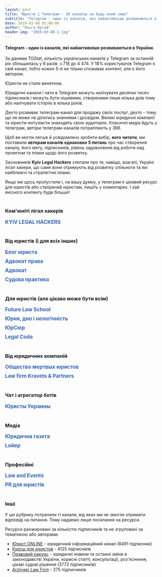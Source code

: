 ```yaml
---
layout: post
title: "Юристи і Телеграм - 20 каналів на будь-який смак"
subtitle: "Telegram - один із каналів, які найактивніше розвиваються в України."
date: 2019-03-08 05:00:00
author: "Ольга Бугай"
header-img: "2019-03-08-1.jpg"
---
```


<h4>Telegram - один із каналів, які найактивніше розвиваються в України.</h4>
<p>За даними TGStat, кількість українських каналів у Telegram за останній рік збільшилась у 6 разів: з 718 до 4 474. У 18% користувачів Telegram є свій канал, тобто кожен 5-й не тільки споживає контент, але є його автором.</p>
<p>Юристи не стали винятком.</p>
<p>Юридичні канали і чати в Telegram можуть налічувати десятки тисяч підписників і можуть бути нішевими, створеними лише кілька днів тому або налічувати історію в кілька років.</p>
<p>Дехто розвиває телеграм-канал для продажу своїх послуг, дехто - тому що не може не ділитись знаннями і досвідом. Великі юридичні компанії та юристи-ентузіасти знаходять свою аудиторію. Класичні медіа йдуть у телеграм, автори телеграм-каналів потрапляють у ЗМІ.</p>
<p>Щоб ви могли легше й усвідомлено зробити вибір, <strong>кого читати</strong>, ми поставили <strong>авторам каналів однакових 5 питань</strong> про час створення каналу, його мету, підписників, рівень задоволення від роботи над проектом та плани щодо його розвитку.</p>
<p>Засновників <strong>Kyiv Legal Hackers</strong> спитали про те, навіщо, взагалі, Україні лігал хакери, що саме вони отримують від розвитку спільноти та які найближчі та стратегічні плани.</p>
<p>Якщо ми щось пропустили і, на вашу думку, у телеграм є цікавий ресурс для юристів або створений юристам, пишіть у коментарях. І хай якісного контенту буде більше!</p>
<h3 style="padding-top:20px">Ком'юніті лігал хакерів</h3>

<div style="margin-bottom: 10px">
<label class="custom-headline" for="c1">KYIV LEGAL HACKERS</label>
<input class="show-check" id="c1" type="checkbox" label="KYIV LEGAL HACKERS"/>
<div class="details" style="margin-bottom: 40px">
<div class="telegram-link">
<div class="telegram-img">
<a target="_blank"  href="https://t.me/kyivlegalhackers">
  <img src="{{ site.baseurl }}/img/posts_img/telegram/KLH.jpg" />
</a>
</div>
<div class="telegram-description">
<h4><a target="_blank" href="https://t.me/kyivlegalhackers">KYIV LEGAL HACKERS</a></h4>
<div class="telegram-link-gray"><a target="_blank" href="https://t.me/kyivlegalhackers">https://t.me/kyivlegalhackers</a></div>
<div class="telegram-subscribers">526 учасників</div>
</div>
</div>

<p>«Kyiv Legal Hackers - це частина міжнародної спільноти Legal Hackers в 130 містах світу. Тут ми обмінюємося досвідом та будуємо інноваційні рішення у сфері права», - так пишуть про себе лігал-хакери.</p>
<p>Нещодавно Kyiv Legal Hackers формалізували своє становище в державі і офіційно стали громадською організацією.</p>
<p>Щоб краще зрозуміти цінності, на які спираються українські лігал хакери, навіщо працюють над розвитком юридичних інновацій і що планують робити в майбутньому, 4 засновникам поставили однакові 3 питання.</p>
<p>Відповідали <strong>Денис Іванов</strong>, <strong>Валентин Півоваров</strong> та <strong>Діма Форемний</strong>.</p>
<p>У кожного, до речі, є свій цікавий досвід у розвитку юридичних інновацій.</p>

<h3 class="text-center"><img src="{{ site.baseurl }}/img/posts_img/telegram/Denis Ivanov.jpg" style="max-width: 180px; border-radius: 50%;" /><div>Денис Іванов</div></h3> 

<p><strong>Навіщо Україні лігал хакери?</strong></p>
<p>Коректніше було б спитати «Навіщо лігал хакерам Україна?» Адже з першого заходу, який відбувся 20 квітня 2017 року в Одесі, за неповних 2 роки, український чаптер став одним із хедлайнерів міжнародного руху. Рахуйте самі:</p>
<ul>
<li>Перший і, поки що єдиний, європейський саміт із учасниками з понад 10 країн світу було організовано та проведено саме в Україні.</li>
<li>Перший у Східній Європі Лігал Тек Хакатон було проведено саме в Україні. Українські амбасадори надихнули та допомогли відкрити і відновити чаптери спільноти у Білорусі, Молдові, Росії, Казахстані, і (найсвіжіша новина), у найінформатизованішій країні Європи, батькивщині «стартап-єдинорогів» - в Естоніі. І це тільки на початок 2019 року. </li>
<li>Саме українських лігал хакерів запрошують для проведення спільних «Демо днів» до Польщі, Іспанії, Киргизстану та Ізраїлю.</li>
<li>Навіть на відстані десятків тисяч кілометрів українські амбасадори консультують та допомагають з проведенням локальних та міжнародних івентів в країнах Азії.</li> 
</ul>
<p>Особисто моя думка, що в України є все для того, щоб бути центром юридичних інновацій. Це звучить дещо абсурдно, враховуючи сучасні проблеми в судовій системі, правоохоронній діяльності та секторах державного і місцевого самоврядування. Але саме знаходження поза зоною комфорту продукує появу проривних ідей та виникнення прошарку талановитих дисрапторів.</p>
<p><strong>Що саме ти отримуєш від розвитку ком'юніті?</strong></p>
<p>Я - архітектор ком’юніті. А що отримує архітектор? Він створює та залишає по собі надбання, яке слугує людству і є основою для подальшого розвитку. У випадку з Лігал Хакерз цим надбанням є екосистема, яка максимально прискорює зріст кожного її суб'єкта - від ідеї до працюючого лігал тек сервісу. І побудувати таку систему із замкненим циклом, твердою основою, міцним партнерством, максимальними міжнародними можливостями і потужною підтримкою з боку національної спільноти та міжнародних колег - це і є першою сходинкою для якісного прориву.</p>
<p><strong>Який бажаний найкращий довгостроковий стратегічний результат і результат, який бажаний протягом цього року?</strong></p>
<p>Минулі півтора роки ми присвятили тому, щоб сформувати ком'юніті та голосно заявити про нього, залучити найкращих та найталановитіших представників сучасної української інноваційної юриспруденції. І нам це вдалось настільки, що третій рік поспіль українці - серед лідерів світових юридичних конкурсів та змагань. А на цьогорічному «Innovation Justice Forum» в Peace Palace в Гаазі кількість представників України перевищила 15 осіб (учасники, спікери, ментори, організатори, команди, партнери, глядачі). Ще три роки тому там було не більше 2 людей від країни. Починаючи з січня 2019 року наша метрика - не кількість учасників, а якість іх знань, досвідченості, їх продуктів та сервісів. Друге завдання на цей рік - це максимальна колаборація з іншими чаптерами. Не раз на рік у межах одноденного саміту. А систематичні івенти, спільні проекти, інтернаціональні команди. Для того, щоб проникнення та обмін досвідом і знаннями був максимально глобалізованим. Ми почали це робити з грудня 2018 року, коли вперше в історії провели одночасно в 4 країнах світу Хакатон з доступу до правосуддя. Більше 60+ команд одночасно створювали сервіси для того, щоб полегшити звичайним людям можливості отримання правової допомоги та захисту своїх прав. Саме в напрямку збільшення охоплення в практичних проектах та заходах я вбачаю наступні успіхи спільноти. Адже на теперішній час - це 10 000+ найіноваційніших юристів у майже 130 країнах світу. Такий потужний юридичний ресурс не може простоювати без користі для людства. Це було б злочином.</p>

<h3 class="text-center"><img src="{{ site.baseurl }}/img/posts_img/telegram/Valentyn Pivovarov.jpg" style="max-width: 180px; border-radius: 50%;" /><div>Валентин Півоваров</div></h3> 

<p><strong>Навіщо Україні лігал хакери?</strong></p>
<p>Україна є країною з великим потенціалом в IT-індустрії, з дуже розумними і талановитими людьми. У нас багато добрих юристів і непогана теоретична юридична освіта. Разом з тим, у нас багато проблем із правосуддям, із доступом до правосуддя. Багато людей не можуть дозволити собі юридичні послуги, а добрі юридичні послугу коштують дуже дорого. </p>
<p>Україна - частина світу, і Kyiv Legal Hackers потрібні, щоб представляти Україну на міжнародній арені в сфері юридичних інновацій. </p>
<p>По-друге, спільнота - це доступ до міжнародного ком'юніті, до спілкування з однодумцями.</p>
<p>По-третє, розширення власного світогляду. Ти розумієш, що є частиною чогось більшого і можеш мислити не лише в рамках своєї країни. </p>
<p>По-четверте, розвиток і позиціонування України як успішної країни. Україна може бути центром розвитку юридичних інновацій, як мінімум, у Європі. Про нас уже говорять багато де і, в цілому, рівняються на Україну. </p>
<p>Думаю, цей маховик буде тільки розкручуватись. По-п'яте, створення проектів і популяризація надання юридичних послуг онлайн та альтернативного шляху розвитку юридичної професії.</p>
<p><strong>Що саме ти отримуєш від розвитку ком'юніті?</strong></p>
<p>Я особисто отримую надзвичайне натхнення, коли бачу, що в учасників починає щось виходити. Плюс нові знайомства, безумовно. Коли я почав займатись цим ще 4 роки тому, не було нічого. Зараз це виросло в цілий рух в Україні. Взагалі, це мене драйвить. Мова не про якісь конкретні вигоди, які є на поверхні. Усе глибше: коли однодумці створюють проекти... коли в учасників хакатонів горять очі, коли вони їдуть в Гаагу, коли у них змінюється світогляд. Я розумію, що це найкраща винагорода для мене, як для співорганізатора KLH.</p>
<p><strong>Який бажаний найкращий довгостроковий стратегічний результат і результат, який бажаний протягом цього року?</strong></p>
<p>Особисто я хотів би якісно відновитись після моєї участі в проекті PatentBot, тому що це було дуже важко для мене. І почати щось нове. Що саме це буде, поки не можу сказати. Але точно проект буде не для впровадження в Україні або Європі. Або це буде для ринку США, або для ринку Asia-Pacific Region (Гонконг, Сінгапур тощо). У довгостроковій перспективі я би хотів, щоб мій новий проект використовувався багатьма людьми і був ще більшого розмаху, ніж PatentBot, або інші проекти, які я створював до сьогодні. </p>
<p>Щодо KLH, то у нас на цей рік великі плани. Ми хочемо врости вдвічі, а і то і втричі у кількості учасників. Запустити студентські організації KLH на юридичних факультетах вищих навчальних закладів в різних містах. План по івентах розписаний на цілий рік, будемо їх додатково анонсувати. У планах на довгострокову перспективу - зробити Україну центром юридичних інновацій. Незалежно від того, де українці впроваджують свої проекти - в Європі, Америці чи Гонконзі - усі ми підтримуємо один одного і допомагаємо один одному. Можливо, KLH зможе стати акселератором, який допомагатиме зростати legal tech проектам, інвестуватиме у них. Думаю, у 10-річній перспективі це більш, ніж реально.</p>

<h3 class="text-center"><img src="{{ site.baseurl }}/img/posts_img/telegram/Dima Foremny.jpg" style="max-width: 180px; border-radius: 50%;" /><div>Діма Форемний</div></h3> 

<p><strong>Навіщо Україні лігал хакери?</strong></p>
<p>Kyiv Legal Hackers (KLH) важливі для України тому, що разом українські лігал хакери - це сила, про яку вже знають, без перебільшення, у десятках країн світу. Про нас знають, нами цікавляться, на нас у багатьох випадках рівняються. Крім того, кожен із спільноти KLH може поїхати в 150 міст світу, де вже є відділення Legal Hackers, і там кожного радо приймуть. Це прекрасний шлях для виходу на інші ринки. А поодинці ми просто юристи-диваки, одиночки.</p>
<p><strong>Що саме ти отримуєш від розвитку ком'юніті?</strong></p>
<p>Від розвитку спільноти я отримую відчуття самореалізації, можливість креативити, придумувати та експериментувати із різними проектами. Також я розвиваю свої знання та мережу знайомств. Якоюсь мірою я реалізую свій підприємницький хист. Усе це роблю разом із командою друзів. Як-то кажуть відпочинок - це зміна діяльності. У моєму випадку це ще і допомагає мені в основній роботі в бізнес акселераторі від HiiL. Проект неприбутковий, ми навіть нещодавно відкрили неприбуткову громадську організацію. Це значить, що ми сфокусовані на позитивному впливі на суспільство і на членів спільноти. Думаю, саме це робить KLH популярним. Ми робимо все від душі, згідно із своїми моральними принципами, надихаючись найкращими міжнародними прикладами.</p>
<p><strong>Який бажаний найкращий довгостроковий стратегічний результат і результат, який бажаний протягом цього року?</strong></p>
<p>Довгостроковий результат від діяльності KLH, на мою думку, це - позиціонування України як країни-лідера в юридичних інноваціях. Ці інновації мають допомагати людям, компаніям та державі. Мають створювати додану вартість в Україні і за її межами. Також ми розвиваємо KLH як об’єднуючу платформу, think tank для обміну думками щодо юридичних інновацій серед різних гравців юридичного ринку, державного сектору та всіх інших секторів і професій, і є містком в міжнародний «human cloud» у цій сфері.</p>
<p>До кінця року стратегічний результат, якого ми прагнемо досягти, сформування пулу надійних партнерів серед з юридичного та ІТ ринку України, які допоможуть нам розвивати спільноту та реалізовувати нові проекти. Також KLH має амбіцію бути фронтменами у великій міжнародній ініціативі, яка відбудеться в декількох містах України в кінці року. Підготовка йде вже повним ходом.</p>
</div>
</div>
<h3 style="padding-top:20px">Від юристів (і для всіх інших)</h3>

<div style="margin-bottom: 10px">
<label class="custom-headline" for="c2">Блог юриста</label>
<input class="show-check" id="c2" type="checkbox" label="Блог юриста"/>
<div class="details" style="margin-bottom: 40px">
<div class="telegram-link">
<div class="telegram-img">
<a target="_blank"  href="https://t.me/jur_blog">
  <img src="{{ site.baseurl }}/img/posts_img/telegram/Блог юриста_лого.jpg" />
</a>
</div>
<div class="telegram-description">
<h4><a target="_blank" href="https://t.me/jur_blog">Блог юриста</a></h4>
<div class="telegram-link-gray"><a target="_blank" href="https://t.me/jur_blog">https://t.me/jur_blog</a></div>
<div class="telegram-subscribers">40436 підписників</div>
</div>
</div>

<h3 class="text-center"><img src="{{ site.baseurl }}/img/posts_img/telegram/Volodymyr Golub.jpg" style="max-width: 180px; border-radius: 50%;" /><div>Володимир Голуб</div></h3> 

<p>Блог юриста створений 14 жовтня 2017 року.</p>
<p><strong>Навіщо потрібен Блог юриста?</strong></p>
<p>Розглядаю канал винятково як хобі. Крім каналу, є ще боти https://t.me/jur_blog/1321</p>
<p><strong>Для кого «Блог юриста»?</strong></p>
<p>Для всіх, кому цікаво знати про свої права і стежити за змінами в законодавстві.</p>
<p><strong>Ви задоволені розвитком каналу? Які критерії його успішності ви використовуєте, крім кількості підписників?</strong></p>
<p>Цілком задоволений. Я не витрачаю особисті кошти на рекламу каналу - він рекламується за рахунок продажу реклами на ньому. Кількість передплатників не головне - радує залученість аудиторії і коли ЗМІ посилаються на тебе як на перевірене джерело інформації.</p>
<p><strong>Як ви плануєте розвивати канал?</strong></p>
<p>Поки що мене влаштовує темп розвитку каналу, більший упор робимо на ботів.</p>
</div>
</div>

<div style="margin-bottom: 10px">
<label class="custom-headline" for="c3">Адвокат права</label>
<input class="show-check" id="c3" type="checkbox" label="Адвокат права"/>
<div class="details" style="margin-bottom: 40px">
<div class="telegram-link">
<div class="telegram-img">
<a target="_blank"  href="https://t.me/advocatprava">
  <img src="{{ site.baseurl }}/img/posts_img/telegram/Блог юриста_лого.jpg" />
</a>
</div>
<div class="telegram-description">
<h4><a target="_blank" href="https://t.me/advocatprava">Адвокат права</a></h4>
<div class="telegram-link-gray"><a target="_blank" href="https://t.me/advocatprava">https://t.me/advocatprava</a></div>
<div class="telegram-subscribers">18470 підписників</div>
</div>
</div>

<h3 class="text-center"><img src="{{ site.baseurl }}/img/posts_img/telegram/Denys Golovin.jpg" style="max-width: 180px; border-radius: 50%;" /><div>Денис Головін</div></h3> 

<p>«Адвокат права» створений 29 листопада 2018 года.</p>
<p><strong>Навіщо потрібен «Адвокат права»?</strong></p>
<p>Українські телеграм-канали серйозно відстають від російських каналів. І за кількістю підписників, і за кількістю матеріалу. Я побачив, що ця ніша майже порожня.</p>
<p>Навіть зараз є лише 3 телеграм-канали українських юристів, які варті уваги. Один із них - мій. Усі інші, на жаль, беззмістовні.</p>
<p>Я хотів мати канал, щоб донести свою думку, своє ставлення до якихось подій і фактів. Зараз на каналі не всі матеріали авторські. Коли я бачу якусь проблему або читачі звертаються з питаннями, і при цьому сам не можу підготувати матеріал, а колеги вже розібрались і зробили, то я можу його перепостити.</p>
<p>Тому, у принципі, це ще й безоплатна правова допомога.</p>
<p><strong>Для кого «Адвокат права»?</strong></p>
<p>Зараз я переважно готую матеріали із тих питань, які ставлять читачі. Фактично це - юридична консультація. У нас бідна країна, і на якісну юридичну допомогу не у всіх є кошти.</p>
<p>Канал створювався не з метою залучення клієнтів. Платоспроможний клієнт і так має можливість звернутись до юриста за кваліфікованою юридичною допомогою з правовими висновками і отримати повний супровід свого питання.</p>
<p>Навіть якщо через канал до мене звертаються з якимось питанням, я не беру гроші за консультацію. Мої послуги коштують задорого для людей, які шукають безоплатної допомоги в інтернеті.</p>
<p>Я створив канал для підвищення правової свідомості, правової культури та правових знань. У мене, наприклад, є рубрика, «5 хвилин з адвокатом».</p>
<p><strong>Ви задоволені розвитком каналу? Які критерії його успішності ви використовуєте, крім кількості підписників?</strong></p>
<p>Не дуже. Витрачаю багато часу, сил і коштів на канал. Я купував і продовжую купувати багато реклами в інших телеграм-каналах. Юридична тема - дуже специфічна. Якщо порівняти залучення одного читача на канал новин і залучення одного читача на юридичний канал, то співвідношення буде приблизно 6:1.</p>
<p>Якби я розвивав інший проект, для більш широкої аудиторії, то у мене мабуть було би близько 70 тис підписників. Знаю, що у великих українських телеграм-каналів до 60% читачів накручені. У мне немає мети накручувати читачів.</p>
<p>Я орієнтуюсь не тільки на кількість читачів, але й на їх залучення і кількість охоплення одного посту. У телеграм дуже вузькоспеціалізована публіка. Чим вужча тема каналу, тим менша аудиторія. А юриспруденція не проста для розуміння.</p>
<p>Фактично цей канал - моє хобі.</p>
<p>Один із головних критерії - охоплення посту за 3 дні.</p>
<p>Хочу підкреслити, що розвивати юридичний канал - це дорого.</p>
<p><strong>Як ви плануєте розвивати канал?</strong></p>
<p>Там, де можна було рекламувати мій канал, я уже це уже зробив і не по одному разу. Буду думати над онлайн і навіть офлайн просуванням. Раніше офлайн-сервіси і продукти йшли в інтернет. Тепер, можливо, інтернет-ресурсам варто подивитись в бік офлайну.</p>
<p>Покращуватиму і далі контент. Але щоб люди могли оцінити добрий контент чи ні, треба, щоб вони знали про цей канал у принципі. Але якість матеріалів у першу чергу.</p>
<p>Нарощувати рекламний бюджет, напевно, не буду. 1 підписник в юридичному телеграм-каналі коштує в 5-6 разів дорожче, ніж підписник в каналі новин або анекдотів.</p>
<p>Повторюсь, забудьте думати про пошук клієнтів у телеграм. Ви не повернете навіть 10% того, що вклали, не кажучи про ймовірний заробіток.</p>

</div>
</div>


<div style="margin-bottom: 10px">
<label class="custom-headline" for="c4">Адвокат</label>
<input class="show-check" id="c4" type="checkbox" label="Адвокат"/>
<div class="details" style="margin-bottom: 40px">
<div class="telegram-link">
<div class="telegram-img">
<a target="_blank"  href="https://t.me/advocat_ua">
  <img src="{{ site.baseurl }}/img/posts_img/telegram/Адвокат права_лого.jpg" />
</a>
</div>
<div class="telegram-description">
<h4><a target="_blank" href="https://t.me/advocat_ua">Адвокат</a></h4>
<div class="telegram-link-gray"><a target="_blank" href="https://t.me/advocat_ua">https://t.me/advocat_ua</a></div>
<div class="telegram-subscribers">9105 підписників</div>
</div>
</div>

<h3 class="text-center"><img src="{{ site.baseurl }}/img/posts_img/telegram/Olexandr Garbar.jpg" style="max-width: 180px; border-radius: 50%;" /><div>Олександр Гарбар</div></h3> 

<p>«Адвокат» був створений у жовтні 2017 року.</p>
<p><strong>Навіщо потрібен «Адвокат»?</strong></p>
<p>Канал для мене чисто, як хобі. Люблю робити щось корисне, тому намагаюсь давати контент, за допомогою якого мої читачі будуть більш юридично обізнаними і, як наслідок, їх права не будуть порушуватись, а у кризових ситуаціях читачі знайдуть рішення проблеми. Власне, в цьому і полягає мета мого каналу.</p>
<p><strong>Для кого «Адвокат»?</strong></p>
<p>Канал абсолютно для кожного, хто цікавиться своїми правами. Читачами є в основному представники бізнесу, але також серед читачів є юристи, держслужбовці і навіть певна частина студентів.</p>
<p><strong>Ви задоволені розвитком проекту? Які критерії його успішності ви використовуєте, крім кількості підписників?</strong></p>
<p>Цілком. Відверто кажучи, у мене єдиний критерій успішності - кількість переглядів окремої публікації.</p>
<p><strong>Як ви плануєте розвивати «Адвокат»?</strong></p>
<p>Поки що думаю над стратегією, розумію, що потрібно і можна розвивати цю тему, але через велику завантаженість у зв'язку з юридичною практикою часу на канал небагато, а іноді просто хочеться знайти годин 3 на відпочинок)</p>

</div>
</div>

<div style="margin-bottom: 10px">
<label class="custom-headline" for="c5">Судова практика</label>
<input class="show-check" id="c5" type="checkbox" label="Судова практика"/>
<div class="details" style="margin-bottom: 40px">
<div class="telegram-link">
<div class="telegram-img">
<a target="_blank"  href="https://t.me/judicial_practice">
  <img src="{{ site.baseurl }}/img/posts_img/telegram/Судова практика.jpg" />
</a>
</div>
<div class="telegram-description">
<h4><a target="_blank" href="https://t.me/judicial_practice">Судова практика</a></h4>
<div class="telegram-link-gray"><a target="_blank" href="https://t.me/judicial_practice">https://t.me/judicial_practice</a></div>
<div class="telegram-subscribers">1608 підписників</div>
</div>
</div>

<h3 class="text-center"><img src="{{ site.baseurl }}/img/posts_img/telegram/Андрій_Судова практика.jpg" style="max-width: 180px; border-radius: 50%;" /><div>Андрій Матвійчук</div></h3> 

<p>Канал був створений на початку 2018 року</p>
<p><strong>Навіщо потрібна «Судова практика»?</strong></p>
<p>Канал  є першим етапом створення великої освітньої платформи, яка буде включати інтернет-сайт, сторінку в мережі фейсбук і безпосередньо сам телеграм-канал. Платформа буде спрямована, у першу чергу, на освіту студентів юридичних факультетів вузів, молодих спеціалістів, а також тих юристів, які прагнуть завжди підвищувати свій професійний рівень.</p>
<p><strong>Для кого «Судова практика»?</strong></p>
<p>Цей канал для адвокатів, суддів, нотаріусів, прокурорів, помічників суддів, юрисконсультів, студентів юридичних факультетів, а також для людей, які не працюють юристами, однак цікавляться судовою практикою.</p>
<p><strong>Ви задоволені розвитком проекту? Які критерії його успішності ви використовуєте, крім кількості підписників?</strong></p>
<p>Розвитком каналу загалом задоволений, оскільки близько половини його підписників прийшли органічно, тобто не з реклами, а з рекомендацій друзів чи колег.</p>
<p><strong>Як ви плануєте розвивати «Судову практику»?</strong></p>
<p>Розвивати канал планую подальшою публікацією на ньому цікавої та актуальної інформації для своєї аудиторії. Також буду його рекламувати, оскільки зацікавлений в тому, щоб якомога більше людей дізнались, що отримувати інформацію про судову практику можливо просто на свій смартфон.</p>

</div>
</div>

<h3 style="padding-top:20px">Для юристів (але цікаво може бути всім)</h3>


<div style="margin-bottom: 10px">
<label class="custom-headline" for="c6">Future Law School</label>
<input class="show-check" id="c6" type="checkbox" label="Future Law School"/>
<div class="details" style="margin-bottom: 40px">
<div class="telegram-link">
<div class="telegram-img">
<a target="_blank"  href="https://t.me/FutureLawSchool">
  <img src="{{ site.baseurl }}/img/posts_img/telegram/Future Law School.jpg" />
</a>
</div>
<div class="telegram-description">
<h4><a target="_blank" href="https://t.me/FutureLawSchool">Future Law School</a></h4>
<div class="telegram-link-gray"><a target="_blank" href="https://t.me/FutureLawSchool">https://t.me/FutureLawSchool</a></div>
<div class="telegram-subscribers">1338 підписників</div>
</div>
</div>

<h3 class="text-center"><img src="{{ site.baseurl }}/img/posts_img/telegram/Denis Ivanov.jpg" style="max-width: 180px; border-radius: 50%;" /><div>Денис Іванов</div></h3> 

<p>Future Law School створений 29 серпня 2018 року.</p>
<p><strong>Навіщо потрібен Future Law School?</strong></p>
<p>Сьогодні юридичні школи всього світу потребують лідерів, у яких є чітке уявлення про майбутнє юридичної професії і про те, як підготувати нинішніх студентів до цього майбутнього.</p>
<p>Зараз клієнти юридичних компаній очікують від юристів глибокого розуміння їх бізнесу і специфіки їх діяльності, скорочення часу на бізнес-процеси і прискорення комунікації, нестандартності мислення і використання технологій.</p>
<p>Крім отримання конвеєрних юридичних послуг, посилилися вимоги до цінностей компанії і технологій юридичного обслуговування.</p>
<p>Формується нове розуміння того, як надавати юридичні послуги. І це зовсім інший набір навичок, ніж ще два-три роки тому.</p>
<p>Ще за пару років відмінності будуть настільки істотні, що тим, хто відстає, доведеться оновлювати команду цілими відділами, щоб продовжувати конкурувати.</p>
<p>Разом зі зміною підходів до правосуддя і юридичного обслуговування еволюціонує і система юридичної освіти.</p>
<p>Щоб відповідати запитам, юридичні школи повинні навчати першокурсників, готуючи їх сьогодні до викликів і можливостей 2023 року.</p>
<p>Мало бути хранителем знань - треба бути візіонером, вміти чути, аналізувати й експериментувати разом зі своїми слухачами.</p>
<p>Мало бути просто порогом входу студента до юриспруденції, треба бути трампліном, з яким було б цікаво співпрацювати будь-якій юридичній школі, юридичної компанії, юридичній спільноті.</p>
<p>Немає часу чекати, поки лідери почнуть проростати з наступного покоління.</p>
<p>Лідерів необхідно зацікавлювати і прокачувати вже сьогодні.</p>
<p>Для цього запущений канал @FutureLawSchool</p>
<p><strong>Для кого Future Law School?</strong></p>
<ul>
<li>Школярам / Абітурієнтам - для професійної орієнтації в сучасних напрямках юриспруденції і можливості перевірки на відповідність цих напрямків навчальних програм юридичних факультетів, шкіл і ВНЗ, до яких вони збираються вступати.</li>
<li>Слухачам / Студентам - для актуалізації поточної програми навчання існуючим трендам і запитам ринку.</li>
<li>Викладачам / Професорам - для підтримки рівня професійної кваліфікації та впровадження нових методик, знань і досвіду в навчальний процес.</li>
<li>Деканам - для своєчасного включення нових напрямків й актуальних курсів до навчальної програми факультету.</li>
<li>Ректорату - для коригування стратегії розвитку навчального закладу з урахуванням ключових трендів і тенденцій.</li>
<li>Експертам профільних органів й організацій - для включення до програми реформ актуальних запитів юридичного та освітнього ринку.</li>
<li>Чинним юристам - для орієнтування в навичках нового покоління юристів.</li>
</ul>
<p><strong>Ви задоволені розвитком проекту? Які критерії його успішності ви використовуєте, крім кількості підписників?</strong></p>
<p>Успішність каналу вимірюється корисністю інформації та змінами у мисленні спільноти, на яку ця інформація розрахована. Кількість підписників/відписників або переглядів, чи відсоток ERR - це, скоріше, маркетингові метрики. Головне, щоб після ознайомлення з черговою новиною читач починав думати, діяти, змінювати своє професійне життя та генерувати нові ідеї, створювати юридичні проекти, сервіси чи продукти для звичайних громадян або для юридичного ринку.</p>
<p>Отримання фідбеку через чат каналу та в директ допомагає орієнтуватись у вподобаннях підписників. Перші результати вже є - вдалося зрушити з місця «зацементовані» підходи та методологоії в юридичних вишах деяких країн, які потроху починають рухатись в напрямку сучасних досягнень та технологій в юриспруденції. Ще далеко до впровадження повноцінних курсів або освітніх програм з legal tech чи юридичних інновацій, але поодинокі панельні дискусії, студентські круглі столи, конференції, які виникають саме завдяки ініціативам читачів каналу - є лакмусовим папірцем того, що я рухаю канал у правильному напрямку.</p>
<p><strong>Як ви плануєте розвивати Future Law School?</strong></p>
<p>Розвиток каналу залежатиме від розвитку індустрії в цілому. Адже канал є відображенням сучасної дійсності, яка відбувається по всьому світу. Він не є площадкою для фантастичних пророцтв або фантазій візіонерів. Хоча для людей, які живуть і працюють у своєму обмеженому професійному світі, на перший погляд іноді так здається, коли вони тільки починають читати канал)) Але за 2-3 тижні вони акліматизуються, стають активними адептами каналу і навіть починають постачати інформацію чи новини, про які я ще не писав).</p>
</div>
</div>


<div style="margin-bottom: 10px">
<label class="custom-headline" for="c8">Юрня, дно і нелогічність</label>
<input class="show-check" id="c8" type="checkbox" label="Юрня, дно і нелогічність"/>
<div class="details" style="margin-bottom: 40px">
<div class="telegram-link">
<div class="telegram-img">
<a target="_blank"  href="https://t.me/Jurnia">
  <img src="{{ site.baseurl }}/img/posts_img/telegram/Юрня, дно і нелогічність.jpg" />
</a>
</div>
<div class="telegram-description">
<h4><a target="_blank" href="https://t.me/Jurnia">Юрня, дно і нелогічність</a></h4>
<div class="telegram-link-gray"><a target="_blank" href="https://t.me/Jurnia">https://t.me/Jurnia</a></div>
<div class="telegram-subscribers">1213 підписників</div>
</div>
</div>

<h3 class="text-center"><img src="{{ site.baseurl }}/img/posts_img/telegram/Nikita Pidgayny.jpg" style="max-width: 180px; border-radius: 50%;" /><div>Микита Підгайний</div></h3> 

<p>Перший пост у каналі «Юрня, дно і нелогічність» вийшов 14 грудня 2018 року.</p>
<p><strong>Навіщо потрібна «Юрня, дно і нелогічність»?</strong></p>
<p>Юристи дуже часто роблять чи вимагають нікому непотрібні юридичні дії, документи чи пункти в договорах. Це виглядає як шаманство. Тому ми створили канал, у якому розповідаємо про юрню і обґрунтовуємо її непотрібність. Ми вирімо, що якщо юристи будуть робити менше юрні, то у нас нарешті буде час нормально поспати.</p>
<p><strong>Для кого «Юрня, дно і нелогічність»?</strong></p>
<p>Більшість читачів – це юристи. Але я зустрічаю і підприємців і бухгалтерів (що мене дуже тішить).</p>
<p><strong>Ви задоволені розвитком проекту? Які критерії його успішності ви використовуєте, крім кількості підписників?</strong></p>
<p>Так, задоволений. Я вимірюю динаміку підписок/відписок та кількість переглядів. Іноді, коли ми даємо посилання на сторонні статті, я вимірюю кількість переходів.</p>
<p><strong>Як ви плануєте розвивати «Юрня, дно і нелогічність»?</strong></p>
<p>Канал – це тільки спосіб доставки контенту. Найближчим часом у його роботі нічого не зміниться. Але на доповнення до каналу, ми працюємо над базою знань, де будемо збирати усі матеріали. Вона буде безкоштовною і дослідження можна буде легко відправити своєму контрагенту.</p>
</div>
</div>

<div style="margin-bottom: 10px">
<label class="custom-headline" for="c7">ЮрСюр</label>
<input class="show-check" id="c7" type="checkbox" label="ЮрСюр"/>
<div class="details" style="margin-bottom: 40px">
<div class="telegram-link">
<div class="telegram-img">
<a target="_blank"  href="https://t.me/lawnonsense">
  <img src="{{ site.baseurl }}/img/posts_img/telegram/ЮрСюр.jpg" />
</a>
</div>
<div class="telegram-description">
<h4><a target="_blank" href="https://t.me/lawnonsense">ЮрСюр</a></h4>
<div class="telegram-link-gray"><a target="_blank" href="https://t.me/lawnonsense">https://t.me/Jurnia</a></div>
<div class="telegram-subscribers">420 підписників</div>
</div>
</div>

<h3 class="text-center"><img src="{{ site.baseurl }}/img/posts_img/telegram/Stanislav Kuniansky.jpg" style="max-width: 180px; border-radius: 50%;" /><div>Станіслав Кунянський</div></h3> 

<p>Перший пост у «ЮрСюр» був написаний у жовтні 2018 року.</p>
<p><strong>Навіщо потрібен «ЮрСюр»?</strong></p>
<p>Канал - мій спосіб щось змінити у професії: розпалювати ненависть та ворожнечу до канцеляриту, совковості в юридичних документах, а також до нечесного методу читання правових норм.</p>
<p><strong>Для кого «ЮрСюр»?</strong></p>
<p>Перш за все, для мене. Так я заспокоюю своє сумління, адже знаннями потрібно ділитися, а не ставитися до них, як до особистого скарбу. Читачі — люди, небайдужі до права.</p>
<p><strong>Ви задоволені розвитком проекту? Які критерії його успішності ви використовуєте, крім кількості підписників?</strong></p>
<p>Задоволений. У Telegram, як на мене, немає інших об’єктивних критеріїв успішності, окрім кількості підписників.</p>
<p><strong>Як ви плануєте розвивати «ЮрСюр»?</strong></p>
<p>Планую продовжувати писати те, про що більше ніхто не пише. Без, прости боже, оригінального контенту, ніякого розвитку не буде.</p>
</div>
</div>


<div style="margin-bottom: 10px">
<label class="custom-headline" for="c9">Legal Code</label>
<input class="show-check" id="c9" type="checkbox" label="Legal Code"/>
<div class="details" style="margin-bottom: 40px">
<div class="telegram-link">
<div class="telegram-img">
<a target="_blank"  href="https://t.me/legalcode">
  <img src="{{ site.baseurl }}/img/posts_img/telegram/Legal Code_logo.jpg" />
</a>
</div>
<div class="telegram-description">
<h4><a target="_blank" href="https://t.me/legalcode">Legal Code</a></h4>
<div class="telegram-link-gray"><a target="_blank" href="https://t.me/legalcode">https://t.me/Jurnia</a></div>
<div class="telegram-subscribers">420 підписників</div>
</div>
</div>

<h3 class="text-center"><img src="{{ site.baseurl }}/img/posts_img/telegram/Andriy Kostenko.jpg" style="max-width: 180px; border-radius: 50%;" /><div>Андрій Костенко</div></h3> 

<p>Legal Code створений 1 березня 2019 року.</p>
<p><strong>Навіщо потрібен Legal Code?</strong></p>
<p>Зближення права та кібернетики буде все більше вимагати від юристів розуміння алгоритмів, особливостей роботи комп'ютерної техніки та програм. А вміння програмувати ставатиме конкурентною перевагою. Тому Legal Code має допомогти тим юристам, які вже всерйоз замислюються над навчанням програмуванню, а також тим, хто розвиває технологічні продукти опосередковано. Тут буде м'ясо. Я не буду розповідати про те, що ми вже в 21-му столітті і світ змінюється. Будуть конкретні історії, зрозумілі приклади, логіка і трошки математики. Може, інколи будуть трохи спонтанні думки. Але обіцяю, що все буде заряджене живою практикою, а не запиленим вишукуванням.</p>
<p><strong>Для кого Legal Code?</strong></p>
<p>Давно хотів зібрати своєрідне ком'юніті юристів-програмістів, а також тих юристів (і студентів), які планують чи мріють програмувати. Можливо, навіть не обов'язково юристів, але обов'язково тих, хто любить/хоче створювати технологічні продукти своїми руками, а не чужими.</p>
<p><strong>Ви задоволені розвитком проекту? Які критерії його успішності ви використовуєте, крім кількості підписників?</strong></p>
<p>Так, цілком, запуск відбувся краще, ніж я очікував. Важливі критерії для мене – виникнення дискусії навколо тематики каналу та зворотній зв'язок (наприклад, кількість надісланих питань, які варто охопити). Це в мене перший досвід, спеціально цьому не навчався, інших критеріїв поки не бачу. Я радий тому, що між ідеєю зробити такий канал і його запуском минуло лише три дні.</p>
<p><strong>Як ви плануєте розвивати Legal Code?</strong></p>
<p>Планую зробити кілька рубрик за тематикою каналу і чергувати їх, відслідковуючи вподобання читачів. У якийсь момент треба буде запустити чат за тематикою каналу. Можливо, створюватиму якісь довідкові матеріали і ділитимусь ними. Також було б непогано знайти і заохотити до створення контенту людей з досвідом програмування.</p>
</div>
</div>

<h3 style="padding-top:20px">Від юридичних компаній</h3>


<div style="margin-bottom: 10px">
<label class="custom-headline" for="c10">Общество мертвых юристов</label>
<input class="show-check" id="c10" type="checkbox" label="Общество мертвых юристов"/>
<div class="details" style="margin-bottom: 40px">
<div class="telegram-link">
<div class="telegram-img">
<a target="_blank"  href="https://t.me/AxonPartners">
  <img src="{{ site.baseurl }}/img/posts_img/telegram/Общество мертвых юристов.jpg" />
</a>
</div>
<div class="telegram-description">
<h4><a target="_blank" href="https://t.me/AxonPartners">Общество мертвых юристов </a></h4>
<div class="telegram-link-gray"><a target="_blank" href="https://t.me/AxonPartners">https://t.me/AxonPartners</a></div>
<div class="telegram-subscribers">2087 підписників</div>
</div>
</div>

<h3 class="text-center"><img src="{{ site.baseurl }}/img/posts_img/telegram/Dima Gadomsky.jpg" style="max-width: 180px; border-radius: 50%;" /><div>Діма Гадомський</div></h3> 

<p>«Общество мертвых юристов» було створено у 2017 році. Точно вже не згадаю, коли. Це не було видатною подією.</p>
<p><strong>Навіщо потрібно «Общество мертвых юристов»?</strong></p>
<p>Ну, по-перше, нам є що сказати. По друге всі аксонівські партнери підписані на багато ТГ каналів. Ми пересилаємо одне одному постіки Заліни Маршенкулової (обережно, там радикальний фемінізм) чи Олександри Мельникової (про англійське право, але дуже смішно). Хотілося вписатися в цей двіж зі своїм тоненьким голоском. Мета - ділитися з іншими тим, що ми читаємо і думаємо про юридичний ринок.</p>
<p><strong>Для кого «Общество мертвых юристов»?</strong></p>
<p>Канал для партнерів юрфірм і юристів, які думають про юриспруденцію як про бізнес. Хто його читає я достеменно не знаю. Думаю, відсотків 50% - українські юристи. Інші 50% ділять між собою білоруські, російські юристи. Також нас читають юристи з Казахстану і Молдови. Можливо ще хтось, я хз. Ми не проводили опитувань (хоча варто).</p>
<p><strong>Ви задоволені розвитком проекту? Які критерії його успішності ви використовуєте, крім кількості підписників?</strong></p>
<p>Я особисто дуже задоволений тим, що він є, бо туди можна написати текст. Є таке відчуття, коли в голові народилась думка і навіть вже у формі тексту. А діти його нікуди, бо для ФБ він занадто скучний, а для Медіуму занадто короткий і не структурований. Тримати його в собі складно, а тут хоба, і є ТГ канал.</p>
<p>Основний показник для Аксону і для всіх наших проектів соцмережах - конверсія («Спілка мертвих юристів» - це проект Аксонів (юридична компанія Axon Partners), який ми дуже мріємо перетворити на колективний проект). У Telegram, взагалі, дуже висока конверсія. У нас вона була під 90%, але після того, як ми стрімко (реально стрімко, просто вжух) набрали +1к підписників, конверсія трохи впала.</p>
<p><strong>Як ви плануєте розвивати «Общество мертвых юристов»?</strong></p>
<p>Ніяких особливих планів. Хіба що тепер у канал пишуть тексти кілька людей, а не один я. Є контент-план, ідеї про кооперацію з іншими каналами і навіть кілька геніальних текстів.</p>
</div>
</div>


<div style="margin-bottom: 10px">
<label class="custom-headline" for="c11">Law firm Kravets & Partners</label>
<input class="show-check" id="c11" type="checkbox" label="Law firm Kravets & Partners"/>
<div class="details" style="margin-bottom: 40px">
<div class="telegram-link">
<div class="telegram-img">
<a target="_blank"  href="https://t.me/knpartners">
  <img src="{{ site.baseurl }}/img/posts_img/telegram/Law firm Kravets & Partners.jpg" />
</a>
</div>
<div class="telegram-description">
<h4><a target="_blank" href="https://t.me/knpartners">Law firm Kravets & Partners</a></h4>
<div class="telegram-link-gray"><a target="_blank" href="https://t.me/knpartners">https://t.me/knpartners</a></div>
<div class="telegram-subscribers">1318 підписників</div>
</div>
</div>

<h3 class="text-center"><img src="{{ site.baseurl }}/img/posts_img/telegram/Ростислав Кравець.jpg" style="max-width: 180px; border-radius: 50%;" /><div>Ростислав Кравець</div></h3> 

<p>Канал Law firm Kravets & Partners був створений в березні 2017 року.</p>
<p><strong>Навіщо потрібен Law firm Kravets & Partners?</strong></p>
<p>Як зазначено в самому описі каналу, він створений з метою обміну практичним досвідом, судовою практикою, корисною інформацією та новинами юридичного суспільства України.</p>
<p><strong>Для кого Law firm Kravets & Partners?</strong></p>
<p>Канал орієнтований на практикуючих юристів та осіб, які цікавляться розвитком права в Україні. Як продемонструвала практика, обмін досвідом та судовою практикою йде досить активно й підписникам це подобається. На каналі практично відсутня реклама і пропозиції юрпослуг, що його робить майданчиком якраз для спілкування.</p>
<p><strong>Ви задоволені розвитком проекту? Які критерії його успішності ви використовуєте, крім кількості підписників?</strong></p>
<p>Я особисто задоволен розвитком каналу. Це ще один шлях для комунікацій з колегами та клієнтами, розвитку та самовдосконалення. Найголовніший критерій, на мій погляд, це постійне спілкування.</p>
<p><strong>Як ви плануєте розвивати Law firm Kravets & Partners?</strong></p>
<p>На мій погляд розвиток, це - розміщення нової судової практики та постійний обмін досвідом на теми, що цікавлять підписників.</p>
</div>
</div>

<h3 style="padding-top:20px">Чат і агрегатор ботів</h3>

<div style="margin-bottom: 10px">
<label class="custom-headline" for="c12">Юристы Украины</label>
<input class="show-check" id="c12" type="checkbox" label="Юристы Украины"/>
<div class="details" style="margin-bottom: 40px">
<div class="telegram-link">
<div class="telegram-img">
<a target="_blank"  href="https://t.me/Ukrainian_lawyers">
  <img src="{{ site.baseurl }}/img/posts_img/telegram/Юристы Украины_лого.jpg" />
</a>
</div>
<div class="telegram-description">
<h4><a target="_blank" href="https://t.me/Ukrainian_lawyers">Юристы Украины</a></h4>
<div class="telegram-link-gray"><a target="_blank" href="https://t.me/Ukrainian_lawyers">https://t.me/Ukrainian_lawyers</a></div>
<div class="telegram-subscribers">10369 учасників чату</div>
</div>
</div>

<h3 class="text-center"><img src="{{ site.baseurl }}/img/posts_img/telegram/Olexandr Leventov.jpg" style="max-width: 180px; border-radius: 50%;" /><div>Олександр Лєвєвнтов</div></h3> 

<p>«Юристы Украины» створені близько року тому.</p>
<p><strong>Навіщо потрібні «Юристы Украины»?</strong></p>
<p>«Юристы Украины» - канал, у якому агрегуються різні юридичні чати і запити клієнтів.</p>
<p>Це почалось через те, що наша компанія Legal Protection мала внутрішній попит. Наприклад, звертались клієнти з іншого міста або потребували допомоги з тієї практики, яка для нас не основна. Раніше мені треба було шукати партнерів. Зараз за рахунок чата це зробити набагато простіше. Чат допомагає юристам зекономити час на пошук підрядника.</p>
<p>Коли ми тільки впровадили бота, юристів у чаті було ще не багато. Тоді працівники Legal Protection самі надавали консультації й, у тому числі, могли брати звідти платні замовлення.</p>
<p>Зараз бот бере клієнтське замовлення і відправляє його в чат. Далі кожен юрист може обрати для себе питання. Клієнту прийде повідомлення, що певний юрист готовий проконсультувати. Потім клієнт і юрист самі домовляються, це буде платна чи безкоштовна консультація.</p>
<p>Чат працює також на імідж компанії. Коли до нас приходять нові працівники, і ми розповідаємо про нашу розробку, вони часто бувають вражені.</p>
<p><strong>Для кого «Юристы Украины»?</strong></p>
<p>Для юристів, яким потрібні клієнти, і для людей, яким потрібна консультація юристів.</p>
<p>Спочатку у компанії Legal Protection був чат у viber. Після того, як ми досягли максимальної кількості учасників (більше 250), почали шукати альтернативні варіанти. Так створили чат для юристів у Telegram.</p>
<p>Поступово в чат почали додаватись клієнти і просити допомоги. Це було неефективно, бо перетворювалось на масову консультацію, і людина не отримувала ніякої користі.</p>
<p>Тоді ми вирішили закрити доступ для клієнтів у чат і зробити можливість звертатись до юриста через бота. Фактично бот бере запит клієнта і передає його в інший, спеціалізований чат.</p>
<p>Юристи були згруповані по профільних чатах: кримінальне право, сімейне тощо - клієнт може обрати ту категорію, якій відповідає його запиту.</p>
<p>Зараз це некомерційний проект. Але у майбутньому він може бути монетизований.</p>
<p><strong>Ви задоволені розвитком проекту? Які критерії його успішності ви використовуєте, крім кількості підписників?</strong></p>
<p>Не задоволений. Програмісти, які розробляли цей проект, просто зникли з усім кодом. Цей негативний досвід сильно загальмував розвиток. А новим програмістам важко працювати зі старим кодом.</p>
<p>Критерій успішності - монетизація. Планували заробляти на рекламі тих послуг і товарів, чия цільова аудиторія юристи. По-друге, ми думали зробити біржу документів, щоб юрист міг вивантажити свій шаблон документу і виставити за нього ціну. Головна модель і та, яку ми збираємось зараз спробувати, розвиток платного чату, коли юристи платять за участь у ньому. Це чат з продажу компаній.</p>
<p><strong>Як ви плануєте розвивати «Юристы Украины»?</strong></p>
<p>У проект уже було вкладено багато часу та грошей, і поки що він збитковий. Якщо юристи будуть готові платити за закритий комерційний чат, то ми будемо розвиватись у цьому напрямку. Якщо ні, то проект продовжить існувати в теперішньому вигляді.</p>
<p>У мене є інші проекти в Telegram, які не пов'язані з юриспруденцією, і вони заробляють. У мене склалась така думка, що створювати продукти для юристів - не надто вдячна робота. Цей ринок дуже важко сприймає нові підходи. З будь-якою іншою аудиторії набагато легше працювати.</p>
<p>Коли запускали проект, планувати брати участь у конкурсах і залучати інвестиції. Якби у мене не виникли труднощі з програмістами, можливо, так і було би.</p>
</div>
</div>

<h3 style="padding-top:20px">Медіа</h3>

<div style="margin-bottom: 10px">
<label class="custom-headline" for="c13">Юридична газета</label>
<input class="show-check" id="c13" type="checkbox" label="Юридична газета"/>
<div class="details" style="margin-bottom: 40px">
<div class="telegram-link">
<div class="telegram-img">
<a target="_blank"  href="https://t.me/yur_gazeta">
  <img src="{{ site.baseurl }}/img/posts_img/telegram/Юридична газета.jpg" />
</a>
</div>
<div class="telegram-description">
<h4><a target="_blank" href="https://t.me/knpartners">Юридична газета</a></h4>
<div class="telegram-link-gray"><a target="_blank" href="https://t.me/yur_gazeta">https://t.me/yur_gazeta</a></div>
<div class="telegram-subscribers">3621 підписник</div>
</div>
</div>

<h3 class="text-center"><img src="{{ site.baseurl }}/img/posts_img/telegram/Олена Осмоловська.jpg" style="max-width: 180px; border-radius: 50%;" /><div>Олена Осмоловська</div></h3> 

<p>Канал «Юридична газета» створений рік тому.</p>
<p><strong>Навіщо потрібен канал «Юридична газета»?</strong></p>
<p>Зручність та популярність месенджерів серед читачів. Ми пішли за своїм читачем. Використовуємо телеграм-канал для кращої комунікації зі своїми читачами. Можна також використовувати як інструмент для ведення та просування бізнесу, для онлайн маркетингу. Цукерберг постійно змінює алгоритми для паблік сторінок та обмежує аудиторію. Тому охоплення аудиторії в соцмережах зменшується. Телеграм, натомість, дає 100% охоплення та контакт зі своєю цільовою аудиторією.</p>
<p><strong>Для кого канал «Юридична газета»?</strong></p>
<p>В основному, це молодь. Віком від 18 до 37. Міленіали та покоління z.</p>
<p><strong>Ви задоволені розвитком проекту? Які критерії його успішності ви використовуєте, крім кількості підписників?</strong></p>
<p>Для нас головне - лояльність читача, задоволення читача. І обізнаність про бренд.</p>
</div>
</div>


<div style="margin-bottom: 10px">
<label class="custom-headline" for="c14">Lойер</label>
<input class="show-check" id="c14" type="checkbox" label="Lойер"/>
<div class="details" style="margin-bottom: 40px">
<div class="telegram-link">
<div class="telegram-img">
<a target="_blank"  href="https://t.me/loyer_ua">
  <img src="{{ site.baseurl }}/img/posts_img/telegram/Lойер.jpg" />
</a>
</div>
<div class="telegram-description">
<h4><a target="_blank" href="https://t.me/loyer_ua">Lойер</a></h4>
<div class="telegram-link-gray"><a target="_blank" href="https://t.me/loyer_ua">https://t.me/loyer_ua</a></div>
<div class="telegram-subscribers">3621 підписник</div>
</div>
</div>

<h3 class="text-center"><img src="{{ site.baseurl }}/img/posts_img/telegram/Яна Собко.jpg" style="max-width: 180px; border-radius: 50%;" /><div>Яна Собко</div></h3> 

<p>Канал Lойер був створений в кінці серпня 2017 року (якщо бути точними — 29.08). На той час в Україні просування новин через телеграм-канали лише зароджувалось. Для нас це був цікавий експеримент.</p>
<p><strong>Навіщо потрібен Lойер?</strong></p>
<p>Насправді, канал для нас важливий. Це цілий окремий світ, який потребує особливого підходу. Із самого початку ми розуміли, що подача контенту в ньому має відрізнятися від інших наших ресурсів. Однак нам довелося пройти непростий шлях пошуку, перш ніж ми знайшли свій підхід до аудиторії в каналі. Що головне — у нас велика взаємодія з читачем. Власне це і є нашою метою — відчувати, розуміти і взаємодіяти з аудиторією.</p>
<p><strong>Для кого канал Lойер?</strong></p>
<p>Канал для юристів і тих, хто цікавиться правом. Ми час від часу проводимо опитування, і з відгуків зрозуміло, що більшість людей юристи. Однак, ми не консервативні в цьому. Постійно знаходимось в пошуку нових форм взаємодії із фоловерами, намагаємось бути цікавими для всіх.</p>
<p><strong>Ви задоволені розвитком проекту? Які критерії його успішності ви використовуєте, крім кількості підписників?</strong></p>
<p>Загалом задоволені. Звісно, хочеться його ще більше розвинути, популяризувати, та ми впевнені - все ще попереду. Критерієм успішності для нас є показник відгуків читачів на наші опитування, або ж реакція людей на той чи інший контент. Також досить важливим показником є повідомлення людей, які пишуть, що читають наш канал. Крім того, іноді на пошту приходять листи з пропозиціями висвітлити ту чи іншу тему, яка, на думку читачів, була б цікавою.</p>
<p><strong>Як ви плануєте розвивати Lойер?</strong></p>
<p>Питання не з простих. Розвивати канал нелегко, адже телеграм-аудиторія — специфічна. Сьогодні вони до тебе приходять, а завтра легко можуть відписатися. Тому завдання №1 — підтримувати кількісний показник читачів, давати регулярно цікавий контент, взаємодіяти з ними. Другим важливим критерієм розвитку каналу є його популяризація. Звісно, ми час від часу робимо внутрішню рекламу каналу, до прикладу, на нашій сторінці Фейсбук. Та як показує практика - це абсолютно різні аудиторії. Тому наступним нашим кроком буде пошук телеграм-каналів з якими можна зробити колаборацію. Ну і третє, що важливо — потрібно постійно тримати руку на пульсі останніх тенденцій і давати читачеві те, що він потребує саме сьогодні.</p>
</div>
</div>

<h3 style="padding-top:20px">Професійні</h3>

<div style="margin-bottom: 10px">
<label class="custom-headline" for="c15">Law and Events</label>
<input class="show-check" id="c15" type="checkbox" label="Law and Events"/>
<div class="details" style="margin-bottom: 40px">
<div class="telegram-link">
<div class="telegram-img">
<a target="_blank"  href="https://t.me/lawandevents">
  <img src="{{ site.baseurl }}/img/posts_img/telegram/Law and Events.jpg" />
</a>
</div>
<div class="telegram-description">
<h4><a target="_blank" href="https://t.me/lawandevents">Law and Events</a></h4>
<div class="telegram-link-gray"><a target="_blank" href="https://t.me/lawandevents">https://t.me/loyer_ua</a></div>
<div class="telegram-subscribers">1051 підписник</div>
</div>
</div>

<h3 class="text-center"><img src="{{ site.baseurl }}/img/posts_img/telegram/Anna Bilotil.jpg" style="max-width: 180px; border-radius: 50%;" /><div>Ганна Білотіл</div></h3> 

<p>Канал був створений 24.02.2018 г. на Global Legal Hackathon – Ukraine.</p>
<p><strong>Навіщо вам канал у Telegram? Яка його мета?</strong></p>
<p>Law & Events – це світ юридичних івентів. Ми вважаємо, що він повинен бути доступним для кожного незалежно, чи це буде месенджер, чи веб-ресурс. А тому Telegram - один з ідеальних каналів реалізації ідеї Law & Events. У нашому каналі розміщуємо афішу не лише із суто юридичних івентів, але і з суміжних тематик. Ділимось корисною інформацією про розвиток власного бренду, даємо поради щодо нетворкінгу.</p>
<p><strong>Для кого цей канал? Хто його читачі?</strong></p>
<p>Це юристи, які прагнуть розвиватись, збагачувати свої знання, розширювати коло контактів та бути в курсі тенденцій у сфері права. Коло наших підписників досить широке – від студентів до партнерів юрфірм та діячів правничої науки.</p>
<p><strong>Ви задоволені розвитком каналу? Які критерії його успішності ви використовуєте, крім кількості підписників?</strong></p>
<p>Ми захоплені нашою ідеєю та радіємо кожному етапу розвитку проекту. Для нас важливо, аби проект був корисним для наших підписників. А тому завжди слідкуємо за кількістю переглядів постів, реакціями на опитування.</p>
<p><strong>Як ви плануєте розвивати канал?</strong></p>
<p>Нам приємно бачити, що юристів цікавить світ юридичних івентів. Law & Events намагається зробити його зрозумілим та цікавим. А тому, окрім самих івентів, ми вже розміщуємо інформацію про розвиток власного бренду та поради щодо нетворкінгу. У подальшому плануємо змінити формат на розміщення інформації у добірках за темами, місцями проведення, аудиторіями. Також будемо додавати актуальні статті, legaltech-новини, огляди івентів.</p>
</div>
</div>


<div style="margin-bottom: 10px">
<label class="custom-headline" for="c16">PR для юристів</label>
<input class="show-check" id="c16" type="checkbox" label="PR для юристів"/>
<div class="details" style="margin-bottom: 40px">
<div class="telegram-link">
<div class="telegram-img">
<a target="_blank"  href="https://t.me/PRforLawyers">
  <img src="{{ site.baseurl }}/img/posts_img/telegram/PR для юристів.jpg" />
</a>
</div>
<div class="telegram-description">
<h4><a target="_blank" href="https://t.me/lawandevents">PR для юристів</a></h4>
<div class="telegram-link-gray"><a target="_blank" href="https://t.me/PRforLawyers">https://t.me/PRforLawyers</a></div>
<div class="telegram-subscribers">204 підписники</div>
</div>
</div>

<h3 class="text-center"><img src="{{ site.baseurl }}/img/posts_img/telegram/Віка Папарига.jpg" style="max-width: 180px; border-radius: 50%;" /><div>Віка Папарига</div></h3> 

<p>Канал «PR для юристів» створила рівно місяць назад, 4 лютого.</p>
<p><strong>Навіщо потрібен «PR для юристів»?</strong></p>
<ul>
<li>Це канал-оберіг від поганого тону в комунікаціях.</li>
<li>Розповідаю про гігієнічні правила в комунікаціях.</li>
<li>Ділюся простими, але потрібними інструментами в публічній роботі.</li>
<li>Показуватиму піарне дно, вчинене через незнання, хочеться вірити.</li>
<li>Буде спеціальна рубрика питання-відповіді як на міні-консультаціях.</li>
</ul>
<p>Моя місія — заразити любов’ю до піару якомога більше юристів та підсадити їх на голку задоволення від результатів публічності :) Тоді вони працюватимуть над своїм професійним розвитком постійно і системно, оскільки популярність вже зобов’язує бути кращим.</p>
<p><strong>Для кого «PR для юристів»?</strong></p>
<p>Юристи та адвокати, які хочуть:</p>
<ul>
<li>бути не тільки професіоналами своєї справи, але й свідомо та вміло комунікувати про свої можливості, успіхи та досягнення.</li>
<li>бути брендом та мати своїх прихильних клієнтів, однодумців та партнерів.</li>
<li>тямити як формується репутація та що на неї впливає.</li>
<li>будувати довірливі відносини зі ЗМІ та іншими цільовими аудиторіями.</li>
</ul>
<p>А також новачки у піарі, щоб краще розуміти як працювати з юристами і що від них очікувати.</p>
<p><strong>Ви задоволені розвитком каналу? Які критерії його успішності ви використовуєте, крім кількості підписників?</strong></p>
<p>Я тестую гіпотези про контент, формати та дні. У мене 200 підписників. Закидую матеріал 1-2 рази на тиждень. Тому для мене зараз критерії не в кількості, а в якості. Важливий зворотній зв’язок, що людей тОркає мій матеріал. Вони впізнають себе чи колег. На кшталт «оце так контент, наскільки ж він реалістичний», «із задоволенням читаю канал, якраз остання тема — в тему)», «як знайомо», «нарешті цей список створений».</p>
<p><strong>Як ви плануєте розвивати «PR для юристів»?</strong></p>
<p>Поки я розказала про свій канал тільки своїм друзям у фб, а також Lойер анонсував новину. Просування каналу — вкрай важливо. Довго на власному ентузіазмі не протягнеш і люди охоче приєднуються до живого каналу, де вирують коментарі та реакції. Крім чек-лістів, антипорад та інструментів, що роблю зараз, планую робити короткі подкасти з потужними експертами. Вже є бачення та домовленості, розбирати помилки юристів та забезпечувати лайфхаками для їхнього буденного професійного життя. Плюс заохочую, щоб люди самі мені писали про свої ситуації. Наприклад, вже журналісти надсилають, які в них антикейси складаються по комунікації з юристами чи піарниками юридичних компаній.</p>
</div>
</div>

<h3 style="padding-top:20px">Інші</h3>

<p>У цю рубрику потрапили ті канали, від яких ми не змогли отримати відповіді на питання. Тому надаємо лише посилання на ресурси.</p>
<p>Ресурси ранжировані за кількістю підписників та не згруповані за тематикою або авторами.</p>

<ul>
<li><a href="https://t.me/jur_online" target="_blank">Юрист ONLINE</a> - юридичний інформаційний канал (8491 підписник)</li>
<li><a href="https://t.me/bca_education" target="_blank">Курсы для юристов</a> - 4125 підписніків</li>
<li><a href="https://t.me/lex_info" target="_blank">Правовий ракурс</a> - юридичні новини та останні зміни в законодавстві України, корисні статті, консультації, роз'яснення, цікаві судові рішення (3772 підписників)</li>
<li><a href="https://t.me/arzingerlawfirm" target="_blank">Arzinger Law Firm</a> - 275 підписників</li>
</ul>


<style>
.details {
  display: none;
}

.show-check {
  display: none;
}

.show-check:checked + .details {
  display: block !important;
}

label {
  cursor: pointer;
}

.custom-headline {
  font-size: 1.2em;
  font-weight: bold;
  color: #3366BB;
}

.telegram-link {
  display: flex;
  width: 99%;
  flex-direction: row;
  border: 1px solid #CCC;
  margin: 20px 0px;
  max-width: 99%;
}

.telegram-img {
  flex-grow: 1;
  max-width: 140px;
  padding:10px;
}

.telegram-img img {
  width: 100%;
}

.telegram-description {
  padding-left: 20px;
  flex-basis: auto;
  flex-grow: 1;
}

.telegram-description:hover {
  background: #EEE;
}

.telegram-link h4 {
  font-size: 1.5em;
  margin-block-end: 5px;
}

.telegram-link h4 a {
  text-decoration: none;
}

.telegram-link-gray a {
  color: #666;
  text-decoration: none;
}

.telegram-subscribers {
  font-size: 1.2em;
  margin-top:20px;
  border-left: solid 10px #CCC;
  padding-left: 10px;
}

.text-center {
  text-align: center;
}

.hide, .show {
  text-decoration: none;
}
</style>